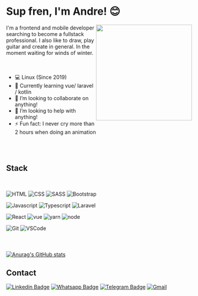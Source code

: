 # Sup fren, I'm Andre! 😊

<img align="right" width="260" height="260" src="https://i.imgur.com/QUTw7vq.gif">
I'm a frontend and mobile developer searching to become a fullstack professional. I also like to draw, play guitar and create in general. In the moment waiting for winds of winter. 


<br />
<br />
<br />


- 💻 Linux (Since 2019)
- 🌱 Currently learning vue/ laravel / kotlin
- 👯 I’m looking to collaborate on anything!
- 💪 I’m looking to help with anything! 
- ⚡ Fun fact: I never cry more than 2 hours when doing an animation


<br />
<br />


## Stack

<br />

![HTML](https://img.shields.io/badge/HTML5-E34F26?style=for-the-badge&logo=html5&logoColor=white) 
![CSS](https://img.shields.io/badge/CSS3-1572B6?style=for-the-badge&logo=css3&logoColor=white)
![SASS](https://img.shields.io/badge/Sass-CC6699?style=for-the-badge&logo=sass&logoColor=white)
![Bootstrap](https://img.shields.io/badge/Bootstrap-563D7C?style=for-the-badge&logo=bootstrap&logoColor=white)

![Javascript](https://img.shields.io/badge/JavaScript-F7DF1E?style=for-the-badge&logo=javascript&logoColor=black)
![Typescript](https://img.shields.io/badge/TypeScript-007ACC?style=for-the-badge&logo=typescript&logoColor=white)
![Laravel](https://img.shields.io/badge/Laravel-FF2D20?style=for-the-badge&logo=laravel&logoColor=white)

![React](https://img.shields.io/badge/React-20232A?style=for-the-badge&logo=react&logoColor=61DAFB)
![vue](https://img.shields.io/badge/Vue.js-35495E?style=for-the-badge&logo=vue.js&logoColor=4FC08D)
![yarn](https://img.shields.io/badge/Yarn-2C8EBB?style=for-the-badge&logo=yarn&logoColor=white)
![node](https://img.shields.io/badge/npm-CB3837?style=for-the-badge&logo=npm&logoColor=white)


![Git](https://img.shields.io/badge/Git-F05032?style=for-the-badge&logo=git&logoColor=white)
![VSCode](https://img.shields.io/badge/Visual_Studio_Code-0078D4?style=for-the-badge&logo=visual%20studio%20code&logoColor=white)

<br/>

###

[![Anurag's GitHub stats](https://github-readme-stats.vercel.app/api?username=ElandVarse&theme=radical)](https://github.com/anuraghazra/github-readme-stats)


## Contact

[![Linkedin Badge](https://img.shields.io/badge/LinkedIn-0077B5?style=for-the-badge&logo=linkedin&logoColor=white)](https://www.linkedin.com/in/elandvarse/) 
[![Whatsapp Badge](https://img.shields.io/badge/WhatsApp-25D366?style=for-the-badge&logo)](https://api.whatsapp.com/send?phone=5577988665678)
[![Telegram Badge](https://img.shields.io/badge/Telegram-2CA5E0?style=for-the-badge&logo=telegram&logoColor=white)](https://t.me/ElandVarse)
[![Gmail](https://img.shields.io/badge/Gmail-D14836?style=for-the-badge&logo=gmail&logoColor=white)](mailto:andre.jobs23@gmail.com")

